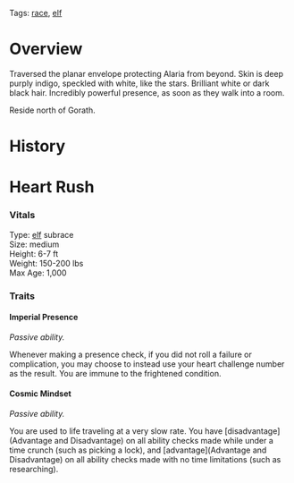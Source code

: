 Tags: [race](Races), [elf](Elves)

# Overview

Traversed the planar envelope protecting Alaria from beyond. Skin is deep purply indigo, speckled with white, like the stars. Brilliant white or dark black hair. Incredibly powerful presence, as soon as they walk into a room.

Reside north of Gorath.

# History

# Heart Rush

### Vitals
Type: [elf](Elves) subrace  
Size: medium  
Height: 6-7 ft  
Weight: 150-200 lbs  
Max Age: 1,000  

### Traits

#### Imperial Presence
*Passive ability.*

Whenever making a presence check, if you did not roll a failure or complication, you may choose to instead use your heart challenge number as the result. You are immune to the frightened condition.

#### Cosmic Mindset
*Passive ability.*

You are used to life traveling at a very slow rate. You have [disadvantage](Advantage and Disadvantage) on all ability checks made while under a time crunch (such as picking a lock), and [advantage](Advantage and Disadvantage) on all ability checks made with no time limitations (such as researching).